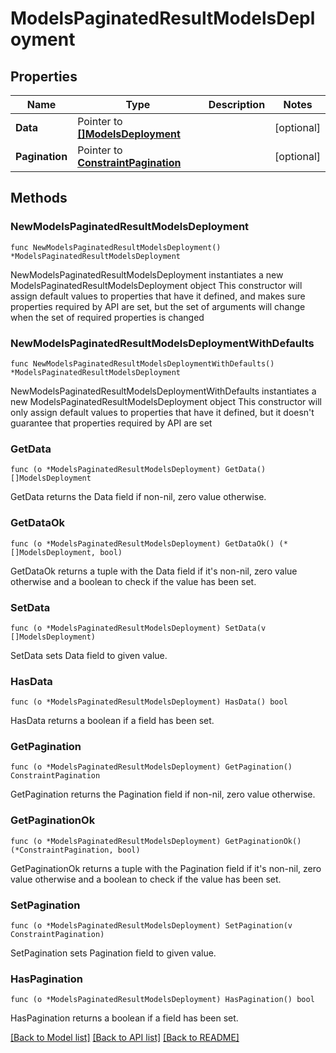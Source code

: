 # ModelsPaginatedResultModelsDeployment

## Properties

Name | Type | Description | Notes
------------ | ------------- | ------------- | -------------
**Data** | Pointer to [**[]ModelsDeployment**](ModelsDeployment.md) |  | [optional] 
**Pagination** | Pointer to [**ConstraintPagination**](ConstraintPagination.md) |  | [optional] 

## Methods

### NewModelsPaginatedResultModelsDeployment

`func NewModelsPaginatedResultModelsDeployment() *ModelsPaginatedResultModelsDeployment`

NewModelsPaginatedResultModelsDeployment instantiates a new ModelsPaginatedResultModelsDeployment object
This constructor will assign default values to properties that have it defined,
and makes sure properties required by API are set, but the set of arguments
will change when the set of required properties is changed

### NewModelsPaginatedResultModelsDeploymentWithDefaults

`func NewModelsPaginatedResultModelsDeploymentWithDefaults() *ModelsPaginatedResultModelsDeployment`

NewModelsPaginatedResultModelsDeploymentWithDefaults instantiates a new ModelsPaginatedResultModelsDeployment object
This constructor will only assign default values to properties that have it defined,
but it doesn't guarantee that properties required by API are set

### GetData

`func (o *ModelsPaginatedResultModelsDeployment) GetData() []ModelsDeployment`

GetData returns the Data field if non-nil, zero value otherwise.

### GetDataOk

`func (o *ModelsPaginatedResultModelsDeployment) GetDataOk() (*[]ModelsDeployment, bool)`

GetDataOk returns a tuple with the Data field if it's non-nil, zero value otherwise
and a boolean to check if the value has been set.

### SetData

`func (o *ModelsPaginatedResultModelsDeployment) SetData(v []ModelsDeployment)`

SetData sets Data field to given value.

### HasData

`func (o *ModelsPaginatedResultModelsDeployment) HasData() bool`

HasData returns a boolean if a field has been set.

### GetPagination

`func (o *ModelsPaginatedResultModelsDeployment) GetPagination() ConstraintPagination`

GetPagination returns the Pagination field if non-nil, zero value otherwise.

### GetPaginationOk

`func (o *ModelsPaginatedResultModelsDeployment) GetPaginationOk() (*ConstraintPagination, bool)`

GetPaginationOk returns a tuple with the Pagination field if it's non-nil, zero value otherwise
and a boolean to check if the value has been set.

### SetPagination

`func (o *ModelsPaginatedResultModelsDeployment) SetPagination(v ConstraintPagination)`

SetPagination sets Pagination field to given value.

### HasPagination

`func (o *ModelsPaginatedResultModelsDeployment) HasPagination() bool`

HasPagination returns a boolean if a field has been set.


[[Back to Model list]](../README.md#documentation-for-models) [[Back to API list]](../README.md#documentation-for-api-endpoints) [[Back to README]](../README.md)


